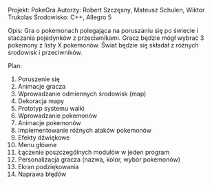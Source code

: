 Projekt: PokeGra
Autorzy: Robert Szczęsny, Mateusz Schulen, Wiktor Trukolas
Środowisko: C++, Allegro 5

Opis: Gra o pokemonach polegająca na poruszaniu się po świecie i staczania pojedynków z przeciwnikami. Gracz będzie mógł wybrać 3 pokemony z listy X pokemonów. Świat będzie się składał z różnych środowisk i przeciwników.

Plan:
1. Poruszenie się
2. Animacje gracza
3. Wprowadzanie odmiennych środowisk (map)
4. Dekoracja mapy
5. Prototyp systemu walki
6. Wprowadzanie pokemonów
7. Animacje pokemonów
8. Implementowanie różnych ataków pokemonów
9. Efekty dźwiękowe
10. Menu główne
11. Łączenie poszczególnych modułów w jeden program
12. Personalizacja gracza (nazwa, kolor, wybór pokemonów)
13. Ekran podziękowania
14. Naprawa błędów
